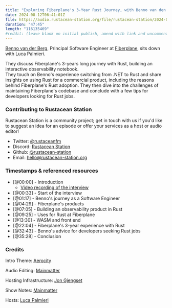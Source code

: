 ```yaml
---
title: "Exploring Fiberplane's 3-Year Rust Journey, with Benno van den Berg"
date: 2024-08-12T06:41:01Z
file: https://audio.rustacean-station.org/file/rustacean-station/2024-08-12-benno-van-den-berg.mp3
duration: "47:45"
length: "116135469"
#reddit: (leave blank on initial publish, amend with link and uncomment this line after Reddit thread has been posted)
---
```


[Benno van der Berg](https://www.linkedin.com/in/bennovandenberg/), Principal Software Engineer at [Fiberplane](https://fiberplane.com/), 
sits down with Luca Palmieri.

They discuss Fiberplane's 3-years long journey with Rust, building an interactive observability notebook.  
They touch on Benno's experience switching from .NET to Rust and share insights on using Rust for a commercial product, 
including the reasons behind Fiberplane's Rust adoption. They then dive into the challenges of maintaining Fiberplane's 
codebase and conclude with a few tips for developers looking for Rust jobs.

### Contributing to Rustacean Station

Rustacean Station is a community project; get in touch with us if you'd like to suggest an idea for an episode or offer your services as a host or audio editor!

 - Twitter: [@rustaceanfm](https://twitter.com/rustaceanfm)
 - Discord: [Rustacean Station](https://discord.gg/cHc3Gyc)
 - Github: [@rustacean-station](https://github.com/rustacean-station/)
 - Email: [hello@rustacean-station.org](mailto:hello@rustacean-station.org)

### Timestamps & referenced resources

- [@00:00] - Introduction
  - [Video recording of the interview](https://mainmatter.com/blog/2024/04/11/fiberplanes-three-year-rust-journey/)
- [@00:33] - Start of the interview
- [@01:17] - Benno's journey as a Software Engineer
- [@04:29] - Fiberplane's products
- [@07:05] - Building an observability product in Rust
- [@09:25] - Uses for Rust at Fiberplane
- [@13:30] - WASM and front end
- [@22:04] - Fiberplane's 3-year experience with Rust
- [@32:43] - Benno's advice for developers seeking Rust jobs
- [@35:28] - Conclusion

### Credits

Intro Theme: [Aerocity](https://twitter.com/AerocityMusic)

Audio Editing: [Mainmatter](https://mainmatter.com/rust-consulting/)

Hosting Infrastructure: [Jon Gjengset](https://twitter.com/jonhoo/)

Show Notes: [Mainmatter](https://mainmatter.com/rust-consulting/)

Hosts: [Luca Palmieri](https://lpalmieri.com/)
